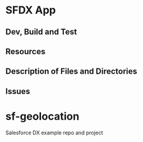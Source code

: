 # SFDX  App

## Dev, Build and Test


## Resources


## Description of Files and Directories


## Issues

# sf-geolocation
Salesforce DX example repo and project

